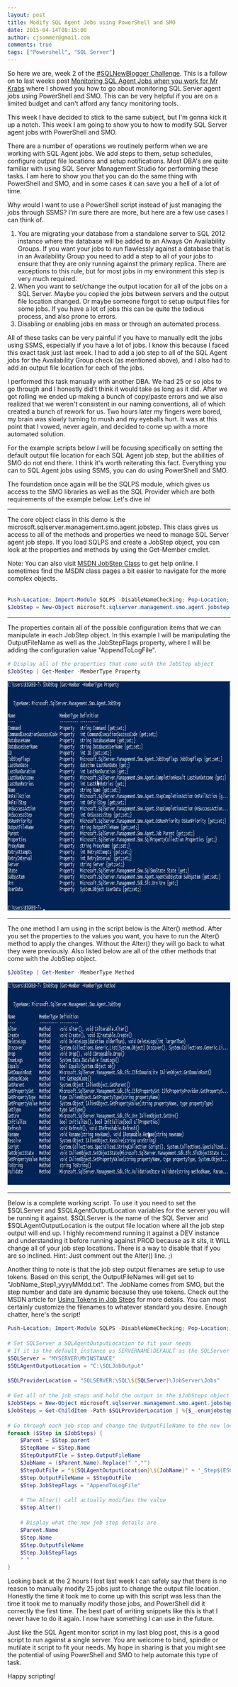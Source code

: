 ```yaml
---
layout: post
title: Modify SQL Agent Jobs using PowerShell and SMO
date: 2015-04-14T08:15:00
author: cjsommer@gmail.com
comments: true
tags: ["Powershell", "SQL Server"]
---
```

So here we are, week 2 of the <a href="http://www.edleightondick.com/2015/03/sql-new-blogger-challenge/" title="#SQLNewBlogger Challenge" target="_blank">#SQLNewBlogger Challenge</a>. This is a follow on to last weeks post <a title="Monitoring SQL Agent Jobs when you work for Mr Krabs" href="http://www.cjsommer.com/mrkrabs-sqlagent-job-monitoring/" target="_blank">Monitoring SQL Agent Jobs when you work for Mr Krabs</a> where I showed you how to go about monitoring SQL Server agent jobs using PowerShell and SMO. This can be very helpful if you are on a limited budget and can't afford any fancy monitoring tools. 

This week I have decided to stick to the same subject, but I'm gonna kick it up a notch. This week I am going to show you to how to modify SQL Server agent jobs with PowerShell and SMO. 

There are a number of operations we routinely perform when we are working with SQL Agent jobs. We add steps to them, setup schedules, configure output file locations and setup notifications. Most DBA's are quite familiar with using SQL Server Management Studio for performing these tasks. I am here to show you that you can do the same thing with PowerShell and SMO, and in some cases it can save you a hell of a lot of time.

Why would I want to use a PowerShell script instead of just managing the jobs through SSMS? I'm sure there are more, but here are a few use cases I can think of.
<ol>
	<li>You are migrating your database from a standalone server to SQL 2012 instance where the database will be added to an Always On Availability Groups. If you want your jobs to run flawlessly against a database that is in an Availability Group you need to add a step to all of your jobs to ensure that they are only running against the primary replica. There are exceptions to this rule, but for most jobs in my environment this step is very much required.</li>
	<li>When you want to set/change the output location for all of the jobs on a SQL Server. Maybe you copied the jobs between servers and the output file location changed. Or maybe someone forgot to setup output files for some jobs. If you have a lot of jobs this can be quite the tedious process, and also prone to errors.</li>
	<li>Disabling or enabling jobs en mass or through an automated process.</li>
</ol>
All of these tasks can be very painful if you have to manually edit the jobs using SSMS, especially if you have a lot of jobs. I know this because I faced this exact task just last week. I had to add a job step to all of the SQL Agent jobs for the Availability Group check (as mentioned above), and I also had to add an output file location for each of the jobs. 

I performed this task manually with another DBA. We had 25 or so jobs to go through and I honestly did't think it would take as long as it did. After we got rolling we ended up making a bunch of copy/paste errors and we also realized that we weren't consistent in our naming conventions, all of which created a bunch of rework for us. Two hours later my fingers were bored, my brain was slowly turning to mush and my eyeballs hurt. It was at this point that I vowed, never again, and decided to come up with a more automated solution.

For the example scripts below I will be focusing specifically on setting the default output file location for each SQL Agent job step, but the abilities of SMO do not end there. I think it's worth reiterating this fact. Everything you can to SQL Agent jobs using SSMS, you can do using PowerShell and SMO. 

The foundation once again will be the SQLPS module, which gives us access to the SMO libraries as well as the SQL Provider which are both requirements of the example below. Let's dive in!

<hr />

The core object class in this demo is the microsoft.sqlserver.management.smo.agent.jobstep. This class gives us access to all of the methods and properties we need to manage SQL Server agent job steps. If you load SQLPS and create a JobStep object, you can look at the properties and methods by using the Get-Member cmdlet. 

Note: You can also visit <a title="MSDN JobStep Class" href="https://msdn.microsoft.com/en-us/library/microsoft.sqlserver.management.smo.agent.jobstep.aspx" target="_blank">MSDN JobStep Class</a> to get help online. I sometimes find the MSDN class pages a bit easier to navigate for the more complex objects.

```powershell

Push-Location; Import-Module SQLPS -DisableNameChecking; Pop-Location;
$JobStep = New-Object microsoft.sqlserver.management.smo.agent.jobstep

```

<hr />

The properties contain all of the possible configuration items that we can manipulate in each JobStep object. In this example I will be manipulating the OutputFileName as well as the JobStepFlags property, where I will be adding the configuration value "AppendToLogFile".

```powershell
# Display all of the properties that come with the JobStep object
$JobStep | Get-Member -MemberType Property
```
<a href="/img/2015/04/JobStepProperties.jpg"><img class="alignnone size-full wp-image-160" src="/img/2015/04/JobStepProperties.jpg" alt="JobStepProperties" width="965" height="519" /></a>

<hr />

The one method I am using in the script below is the Alter() method. After you set the properties to the values you want, you have to run the Alter() method to apply the changes. Without the Alter() they will go back to what they were previously. Also listed below are all of the other methods that come with the JobStep object.

```powershell
$JobStep | Get-Member -MemberType Method
```
<a href="/img/2015/04/JobStepMethods.jpg"><img class="alignnone size-full wp-image-159" src="/img/2015/04/JobStepMethods.jpg" alt="JobStepMethods" width="964" height="458" /></a>

<hr />

Below is a complete working script. To use it you need to set the $SQLServer and $SQLAgentOutputLocation variables for the server you will be running it against. $SQLServer is the name of the SQL Server and $SQLAgentOutputLocation is the output file location where all the job step output will end up. I highly recommend running it against a DEV instance and understanding it before running against PROD because as it sits, it WILL change all of your job step locations. There is a way to disable that if you are so inclined. Hint: Just comment out the Alter() line. ;)

Another thing to note is that the job step output filenames are setup to use tokens. Based on this script, the OutputFileNames will get set to "JobName_Step1_yyyyMMdd.txt". The JobName comes from SMO, but the  step number and date are dynamic because they use tokens. Check out the MSDN article for <a href="https://msdn.microsoft.com/en-us/library/ms175575.aspx" title="Using Tokens in Job Steps" target="_blank">Using Tokens in Job Steps</a> for more details. You can most certainly customize the filenames to whatever standard you desire. Enough chatter, here's the script!

```powershell
Push-Location; Import-Module SQLPS -DisableNameChecking; Pop-Location;

# Set SQLServer a SQLAgentOutputLocation to fit your needs
# If it is the default instance us SERVERNAME\DEFAULT as the SQLServer
$SQLServer = "MYSERVER\MYINSTANCE"
$SQLAgentOutputLocation = "C:\SQLJobOutput"

$SQLProviderLocation = "SQLSERVER:\SQL\${SQLServer}\JobServer\Jobs"

# Get all of the job steps and hold the output in the $JobSteps object
$JobSteps = New-Object microsoft.sqlserver.management.smo.agent.jobstep
$JobSteps = Get-ChildItem -Path $SQLProviderLocation | %{$_.enumjobstepsbyid()}

# Go through each job step and change the OutputFileName to the new location, and also set it to Append Output
foreach ($Step in $JobSteps) {
    $Parent = $Step.parent
    $StepName = $Step.Name
    $StepOutputFIle = $step.OutputFileName
    $JobName = ($Parent.Name).Replace(" ","")
    $StepOutFile = "${SQLAgentOutputLocation}\${JobName}" + '_Step$(ESCAPE_SQUOTE(STEPID))_$(ESCAPE_SQUOTE(STRTDT)).txt'
    $Step.OutputFileName = $StepOutFile
    $Step.JobStepFlags = "AppendToLogFile"

    # The Alter() call actually modifies the value
    $Step.Alter()

    # Display what the new job step details are
    $Parent.Name
    $Step.Name
    $Step.OutputFileName
    $Step.JobStepFlags
    " "
}
```

Looking back at the 2 hours I lost last week I can safely say that there is no reason to manually modify 25 jobs just to change the output file location. Honestly the time it took me to come up with this script was less than the time it took me to manually modify those jobs, and PowerShell did it correctly the first time. The best part of writing snippets like this is that I never have to do it again. I now have something I can use in the future.

Just like the SQL Agent monitor script in my last blog post, this is a good script to run against a single server. You are welcome to bind, spindle or mutilate it script to fit your needs. My hope in sharing is that you might see the potential of using PowerShell and SMO to help automate this type of task.

Happy scripting!
